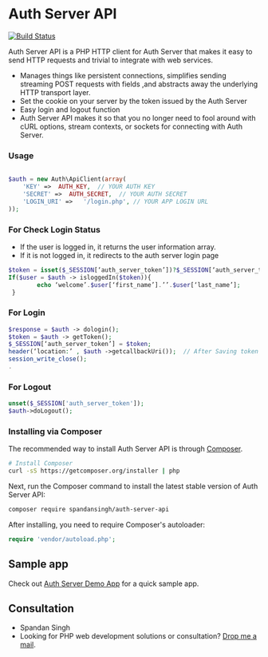 Auth Server API
===============

[![Build Status](https://secure.travis-ci.org/guzzle/guzzle.png?branch=master)](http://travis-ci.org/guzzle/guzzle)

Auth Server API is a PHP HTTP client for Auth Server that makes it easy to send HTTP requests and
trivial to integrate with web services.

- Manages things like persistent connections,  simplifies sending streaming POST requests with fields ,and abstracts away the underlying HTTP transport layer.
- Set the cookie on your server by the token issued by the Auth Server
- Easy login and logout function
- Auth Server API makes it so that you no longer need to fool around with cURL options,
  stream contexts, or sockets for connecting with Auth Server.

### Usage

```php

$auth = new Auth\ApiClient(array(
	'KEY' =>  AUTH_KEY,  // YOUR AUTH KEY 
	'SECRET' =>  AUTH_SECRET,  // YOUR AUTH SECRET
	'LOGIN_URI' =>   '/login.php', // YOUR APP LOGIN URL
));
```

### For Check Login Status

- If the user is logged in, it returns the user information array.
- If it is not logged in, it redirects to the auth server login page

```php
$token = isset($_SESSION[‘auth_server_token’])?$_SESSION[‘auth_server_token’]:NULL ;  // If you save token in session than you can receive it like this .  
If($user = $auth -> isloggedIn($token)){
        echo ‘welcome’.$user[‘first_name’].’’.$user[‘last_name’];
 }     

```

### For Login

```php
$response = $auth -> dologin();
$token = $auth -> getToken();
$_SESSION[‘auth_server_token’] = $token;
header(‘location:’ , $auth ->getcallbackUri());  // After Saving token redirect to the callback_url() 
session_write_close();
. 
```

### For Logout

```php
unset($_SESSION['auth_server_token']);
$auth->doLogout();
```

### Installing via Composer

The recommended way to install Auth Server API is through
[Composer](http://getcomposer.org).

```bash
# Install Composer
curl -sS https://getcomposer.org/installer | php
```

Next, run the Composer command to install the latest stable version of Auth Server API:

```bash
composer require spandansingh/auth-server-api
```

After installing, you need to require Composer's autoloader:

```php
require 'vendor/autoload.php';
```
Sample app
----------
Check out [Auth Server Demo App](https://github.com/spandansingh/auth-server-demo-app) for a quick sample app.

Consultation
---------
- Spandan Singh
- Looking for PHP web development solutions or consultation? [Drop me a mail](mailto:developer.spandan@gmail.com).
